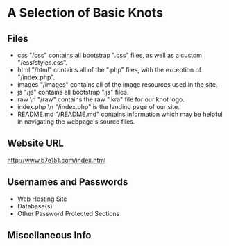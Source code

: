 # A Selection of Basic Knots

## Files
* css
"/css" contains all bootstrap ".css" files, as well as a custom "/css/styles.css".
* html
"/html" contains all of the ".php" files, with the exception of "/index.php".
* images
"/images" contains all of the image resources used in the site.
* js
"/js" contains all bootstrap ".js" files.
* raw
\n
"/raw" contains the raw ".kra" file for our knot logo.
* index.php
\n
"/index.php" is the landing page of our site.
* README.md
"/README.md" contains information which may be helpful in navigating the webpage's source files.

## Website URL
http://www.b7e151.com/index.html

## Usernames and Passwords
* Web Hosting Site
* Database(s)
* Other Password Protected Sections

## Miscellaneous Info
